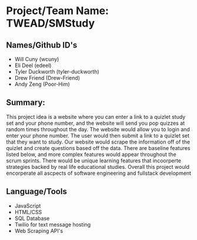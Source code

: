 # Project/Team Name: TWEAD/SMStudy

## Names/Github ID's

- Will Cuny (wcuny)
- Eli Deel (edeel)
- Tyler Duckworth (tyler-duckworth)
- Drew Friend (Drew-Friend)
- Andy Zeng (Poor-Him)

## Summary:

This project idea is a website where you can enter a link to a quizlet study set and your phone number, and the website will send you pop quizzes at random times throughout the day. The website would allow you to login and enter your phone number. The user would then submit a link to a quizlet set that they want to study. Our website would scrape the information off of the quizlet and create questions based off the data. There are baseline features listed below, and more complex features would appear throughout the scrum sprints. There would be unique learning features that incoorperte strategies backed by real life educational studies. Overall this project would encorperate all ascpects of software engineering and fullstack development

## Language/Tools

- JavaScript
- HTML/CSS
- SQL Database
- Twilio for text message hosting
- Web Scraping API's
  

